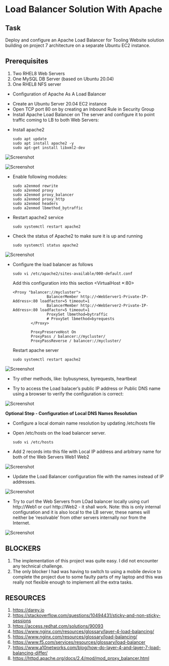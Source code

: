 # Load Balancer Solution With Apache

## Task

Deploy and configure an Apache Load Balancer for Tooling Website solution building on project 7 architecture on a separate Ubuntu EC2 instance.

## Prerequisites
1. Two RHEL8 Web Servers
2. One MySQL DB Server (based on Ubuntu 20.04)
3. One RHEL8 NFS server


- Configuration of Apache As A Load Balancer
* Create an Ubuntu Server 20.04 EC2 instance
* Open TCP port 80 on by creating an Inbound Rule in Security Group
* Install Apache Load Balancer on The server and configure it to point traffic coming to LB to both Web Servers:
- Install apache2

      sudo apt update
      sudo apt install apache2 -y
      sudo apt-get install libxml2-dev

![Screenshot](img/apache-install.JPG)

![Screenshot](img/apache-install2.JPG)

- Enable following modules:

      sudo a2enmod rewrite
      sudo a2enmod proxy
      sudo a2enmod proxy_balancer
      sudo a2enmod proxy_http
      sudo a2enmod headers
      sudo a2enmod lbmethod_bytraffic

- Restart apache2 service

      sudo systemctl restart apache2

- Check the status of Apache2 to make sure it is up and running 
      
      sudo systemctl status apache2

![Screenshot](img/apache-status.JPG)

* Configure the load balancer as follows
    
      sudo vi /etc/apache2/sites-available/000-default.conf

      
     Add this configuration into this section <VirtualHost *:80>  </VirtualHost>

      <Proxy "balancer://mycluster">
                     BalancerMember http://<WebServer1-Private-IP-Address>:80 loadfactor=5 timeout=1
                     BalancerMember http://<WebServer2-Private-IP-Address>:80 loadfactor=5 timeout=1
                     ProxySet lbmethod=bytraffic
                     # ProxySet lbmethod=byrequests
              </Proxy>

              ProxyPreserveHost On
              ProxyPass / balancer://mycluster/
              ProxyPassReverse / balancer://mycluster/

     Restart apache server

      sudo systemctl restart apache2

![Screenshot](img/lb-config.JPG)

* Try other methods, like: bybusyness, byrequests, heartbeat


* Try to access the Load balacer’s public IP address or Public DNS name using a browser to verify the configuration is correct:

![Screenshot](CA59F088-A89E-4B5D-999F-C3B5EDB845B2.png)

**Optional Step - Configuration of Local DNS Names Resolution**

* Configure a local domain name resolution by updating /etc/hosts file
* Open /etc/hosts on the load balancer server.            
    
      sudo vi /etc/hosts
* Add 2 records into this file with Local IP address and arbitrary name for both of the Web Servers <WebServer1-Private-IP-Address>Web1 <WebServer2-Private-IP-Address> Web2

![Screenshot](5815EFA4-BC3C-4A00-BB45-02B2A7DF6E5A.png)


* Update the Load Balancer configuration file with the names instead of IP addresses.

![Screenshot](91C91EF3-6D0E-4B41-B4EE-57ED306C111F.jpeg)

* Try to curl the Web Servers from LOad balancer locally using curl http://Web1 or curl http://Web2 - it shall work.     Note: this is only internal configuration and it is also local to the LB server, these names will neither be ‘resolvable’ from other servers internally nor from the Internet.

![Screenshot](8966C88D-3E26-4E66-9898-FE6582A92395.jpeg)

## BLOCKERS
1. The implementation of this project was quite easy. I did not encounter any technical challenge.
2. The only blocker I had was having to switch to using a mobile device to complete the project due to some faulty parts of my laptop and this was really not flexible enough to implement all the extra tasks.

## RESOURCES
1. https://darey.io
2. https://stackoverflow.com/questions/10494431/sticky-and-non-sticky-sessions
3. https://access.redhat.com/solutions/90093
4. https://www.nginx.com/resources/glossary/layer-4-load-balancing/
5. https://www.nginx.com/resources/glossary/load-balancing/
6. https://www.f5.com/services/resources/glossary/load-balancer
7. https://www.a10networks.com/blog/how-do-layer-4-and-layer-7-load-balancing-differ/
8. https://httpd.apache.org/docs/2.4/mod/mod_proxy_balancer.html



